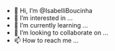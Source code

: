 - 👋 Hi, I’m @IsabelliBoucinha
- 👀 I’m interested in ...
- 🌱 I’m currently learning ...
- 💞️ I’m looking to collaborate on ...
- 📫 How to reach me ...

<!---
IsabelliBoucinha/IsabelliBoucinha is a ✨ special ✨ repository because its `README.md` (this file) appears on your GitHub profile.
You can click the Preview link to take a look at your changes.
--->
